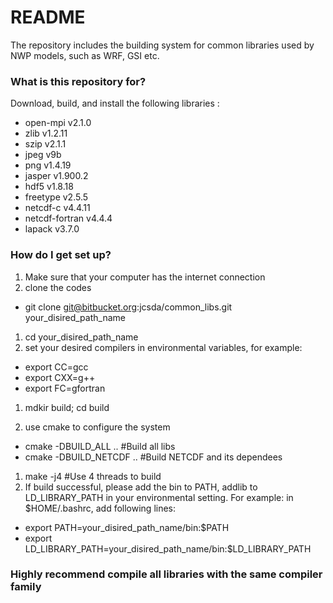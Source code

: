 # README #

The repository includes the building system for common libraries used by NWP models, such as WRF, GSI etc.

### What is this repository for? ###

Download, build, and install the following libraries :

* open-mpi v2.1.0
* zlib v1.2.11
* szip v2.1.1
* jpeg v9b
* png v1.4.19
* jasper v1.900.2 
* hdf5 v1.8.18
* freetype v2.5.5
* netcdf-c v4.4.11
* netcdf-fortran v4.4.4
* lapack v3.7.0

### How do I get set up? ###

1. Make sure that your computer has the internet connection
1. clone the codes

  * git clone git@bitbucket.org:jcsda/common_libs.git your\_disired\_path\_name
1. cd your\_disired\_path_name
1. set your desired compilers in environmental variables, for example:

  * export CC=gcc
  * export CXX=g++
  * export FC=gfortran
1. mdkir build; cd build

1. use cmake to configure the system

  * cmake -DBUILD\_ALL ..      \#Build all libs
  * cmake -DBUILD\_NETCDF ..   \#Build NETCDF and its dependees
1. make -j4                     \#Use 4 threads to build
1. If build successful, please add the bin to PATH, addlib to LD\_LIBRARY\_PATH in your environmental setting. For example: in $HOME/.bashrc, add following lines:

  * export PATH=your\_disired\_path_name/bin:$PATH
  * export LD\_LIBRARY\_PATH=your\_disired\_path\_name/bin:$LD\_LIBRARY\_PATH
  
### Highly recommend compile all libraries with the same compiler family ###